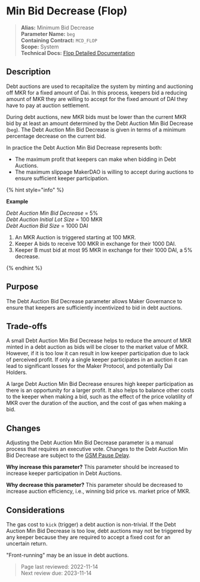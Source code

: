 
# Min Bid Decrease (Flop)

>**Alias:** Minimum Bid Decrease  
>**Parameter Name:** `beg`  
>**Containing Contract:** `MCD_FLOP`  
>**Scope:** System  
>**Technical Docs:** [Flop Detailed Documentation](https://docs.makerdao.com/smart-contract-modules/system-stabilizer-module/flop-detailed-documentation)  

## Description

Debt auctions are used to recapitalize the system by minting and auctioning off MKR for a fixed amount of Dai. In this process, keepers bid a reducing amount of MKR they are willing to accept for the fixed amount of DAI they have to pay at auction settlement. 

During debt auctions, new MKR bids must be lower than the current MKR bid by at least an amount determined by the Debt Auction Min Bid Decrease (`beg`). The Debt Auction Min Bid Decrease is given in terms of a minimum percentage decrease on the current bid.

In practice the Debt Auction Min Bid Decrease represents both:
* The maximum profit that keepers can make when bidding in Debt Auctions. 
* The maximum slippage MakerDAO is willing to accept during auctions to ensure sufficient keeper participation. 

{% hint style="info" %} 

**Example**

_Debt Auction Min Bid Decrease_ = 5%  
_Debt Auction Initial Lot Size_ = 100 MKR  
_Debt Auction Bid Size_ = 1000 DAI  

1. An MKR Auction is triggered starting at 100 MKR.
2. Keeper A bids to receive 100 MKR in exchange for their 1000 DAI.
3. Keeper B must bid at most 95 MKR in exchange for their 1000 DAI, a 5% decrease.

{% endhint %}

## Purpose

The Debt Auction Bid Decrease parameter allows Maker Governance to ensure that keepers are sufficiently incentivized to bid in debt auctions.

## Trade-offs

A small Debt Auction Min Bid Decrease helps to reduce the amount of MKR minted in a debt auction as bids will be closer to the market value of MKR. However, if it is too low it can result in low keeper participation due to lack of perceived profit. If only a single keeper participates in an auction it can lead to significant losses for the Maker Protocol, and potentially Dai Holders.

A large Debt Auction Min Bid Decrease ensures high keeper participation as there is an opportunity for a larger profit. It also helps to balance other costs to the keeper when making a bid, such as the effect of the price volatility of MKR over the duration of the auction, and the cost of gas when making a bid.

## Changes

Adjusting the Debt Auction Min Bid Decrease parameter is a manual process that requires an executive vote. Changes to the Debt Auction Min Bid Decrease are subject to the [GSM Pause Delay](../core/param-gsm-pause-delay.md).

**Why increase this parameter?**
This parameter should be increased to increase keeper participation in Debt Auctions.

**Why decrease this parameter?**
This parameter should be decreased to increase auction efficiency, i.e., winning bid price vs. market price of MKR.

## Considerations

The gas cost to `kick` (trigger) a debt auction is non-trivial. If the Debt Auction Min Bid Decrease is too low, debt auctions may not be triggered by any keeper because they are required to accept a fixed cost for an uncertain return.

"Front-running" may be an issue in debt auctions.

>Page last reviewed: 2022-11-14  
>Next review due: 2023-11-14  



